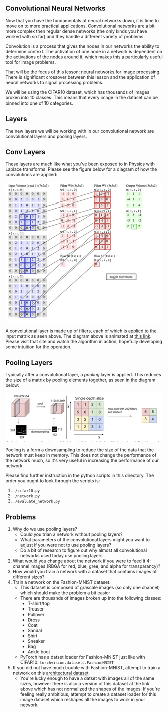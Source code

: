 
Convolutional Neural Networks
---

Now that you have the fundamentals of neural networks down, it is time to move on to more
practical applications.
Convolutional networks are a bit more complex then regular
dense networks (the only kinds you have worked with so far) and they handle a different
variety of problems.

Convolution is a process that gives the nodes in our networks the ability to determine
context.
The activation of one node in a network is dependent on the activations
of the nodes around it, which makes this a particularly useful tool for image problems.

That will be the focus of this lesson: neural networks for image processing.
There is significant crossover between this lesson and the application of neural networks to signal processing problems.

We will be using the CIFAR10 dataset, which has thousands of images broken into 10 classes.
This means that every image in the dataset can be binned into one of 10 categories.

Layers
---

The new layers we will be working with in our convolutional network are convolutional layers and pooling layers.

Conv Layers
---

These layers are much like what you've been exposed to in Physics with Laplace transforms.
Please see the figure below for a diagram of how the convolutions are applied:

![Conv Layer](images/ConvLayer.png)

A convolutional layer is made up of filters, each of which is applied to the input matrix as seen above.
The diagram above is animated at [this link](https://cs231n.github.io/convolutional-networks/).
Please visit that site and watch the algorithm in action, hopefully developing some intuition for the operation.

Pooling Layers
---

Typically after a convolutional layer, a *pooling* layer is applied.
This reduces the size of a matrix by pooling elements together, as seen in the diagram below:

![Pooling Layer](images/PoolingLayer.png)

Pooling is a form a downsampling to reduce the size of the data that the network
must keep in memory.
This does not change the performance of the network much, so it's very useful in increasing the performance of our network.

Please find further instruction in the python scripts in this directory.
The order you ought to look through the scripts is:

1. `./cifar10.py`
2. `./network.py`
3. `./evaluate_network.py`

Problems
---

1. Why do we use pooling layers?
    - Could you trian a network without pooling layers?
    - What parameters of the convolutional layers might you want to adjust if you were not to use pooling layers?
    - Do a bit of research to figure out why almost all convolutional networks used today use pooling layers
2. What would you change about the network if you were to feed it 4-channel images (RBGA for red, blue, gree, and alpha for transparancy)?
3. How would you train a network with a dataset that contains images of different sizes?
4. Train a network on the Fashion-MNIST dataset.
    - This dataset is composed of grascale images (so only one channel) which should make the problem a bit easier
    - There are thousands of images broken up into the following classes:
        - T-shirt/top
        - Trouser
        - Pullover
        - Dress
        - Coat
        - Sandal
        - Shirt
        - Sneaker
        - Bag
        - Ankle boot
    - PyTorch has a datset loader for Fashion-MNIST just like with CIFAR10: `torchvision.datasets.FashionMNIST`
5. If you did not have much trouble with Fashion-MNIST, attempt to train a network on this [architectural dataset](https://old.datahub.io/dataset/architectural-heritage-elements-image-dataset)
    - You're lucky enough to have a datset with images all of the same sizes, however there is also a version of this dataset at the link above which has not normalized the shapes of the images. If you're feeling really ambitious, attempt to create a dataset loader for this image dataset which reshapes all the images to work in your network.
        
